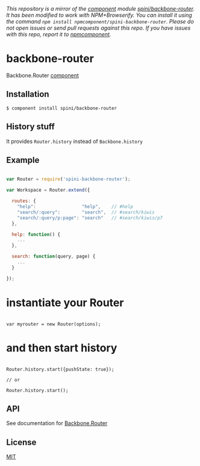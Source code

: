 *This repository is a mirror of the [component](http://component.io) module [spini/backbone-router](http://github.com/spini/backbone-router). It has been modified to work with NPM+Browserify. You can install it using the command `npm install npmcomponent/spini-backbone-router`. Please do not open issues or send pull requests against this repo. If you have issues with this repo, report it to [npmcomponent](https://github.com/airportyh/npmcomponent).*
# backbone-router

  Backbone.Router [component](https://github.com/component/component/wiki/Components)

## Installation

    $ component install spini/backbone-router

## History stuff

It provides `Router.history` instead of `Backbone.history`

## Example

```js

var Router = require('spini-backbone-router');

var Workspace = Router.extend({

  routes: {
    "help":                 "help",    // #help
    "search/:query":        "search",  // #search/kiwis
    "search/:query/p:page": "search"   // #search/kiwis/p7
  },

  help: function() {
    ...
  },

  search: function(query, page) {
    ...
  }

});

```

# instantiate your Router

```

var myrouter = new Router(options);

```


# and then start history

```

Router.history.start({pushState: true});

// or

Router.history.start();

```


## API

See documentation for [Backbone.Router](http://backbonejs.org/#Router)

## License

[MIT](https://github.com/spini/backbone-router/blob/master/LICENSE)
